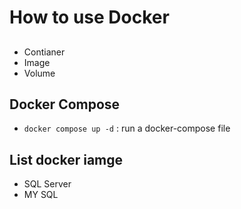 # How to use Docker

##

- Contianer 
- Image
- Volume

## Docker Compose

- `docker compose up -d` : run a docker-compose file


## List docker iamge

- SQL Server
- MY SQL
